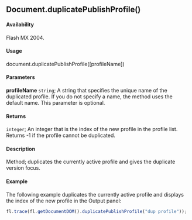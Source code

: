 ## Document.duplicatePublishProfile()

#### Availability

Flash MX 2004.

#### Usage

document.duplicatePublishProfile([profileName])

#### Parameters

**profileName** `string`; A string that specifies the unique name of the duplicated profile. If you do not specify a name, the method uses the default name. This parameter is optional.

#### Returns

`integer`; An integer that is the index of the new profile in the profile list. Returns -1 if the profile cannot be duplicated.

#### Description

Method; duplicates the currently active profile and gives the duplicate version focus.

#### Example

The following example duplicates the currently active profile and displays the index of the new profile in the Output panel:

```javascript
fl.trace(fl.getDocumentDOM().duplicatePublishProfile("dup profile"));
```
